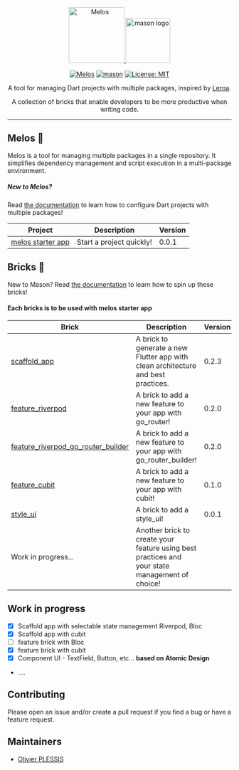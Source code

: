 <p align="center">
 <a href="https://melos.invertase.dev/~melos-latest">
  <img src="https://static.invertase.io/assets/melos-logo.png" alt="Melos"  height="125" alt="melos logo" />
  </a>
<img src="https://raw.githubusercontent.com/felangel/mason/master/assets/mason_full.png" height="100" alt="mason logo" />
</p>

<p align="center">
  <a href="https://github.com/invertase/melos#readme-badge"><img src="https://img.shields.io/badge/maintained%20with-melos-f700ff.svg?style=flat-square" alt="Melos" /></a>
<a href="https://github.com/felangel/mason/actions"><img src="https://github.com/felangel/mason/workflows/mason/badge.svg" alt="mason"></a>
<a href="https://opensource.org/licenses/MIT"><img src="https://img.shields.io/badge/license-MIT-purple.svg" alt="License: MIT"></a>
</p>

<p align="center">
  <span>A tool for managing Dart projects with multiple packages, inspired by <a href="https://lerna.js.org">Lerna</a>.</span>
</p>

<p align="center">
A collection of bricks that enable developers to be more productive when writing code.
</p>

---

## Melos 🚀

Melos is a tool for managing multiple packages in a single repository. It simplifies dependency management and script execution in a multi-package environment.

##### New to Melos?

Read [the documentation][melos_doc_link] to learn how to configure Dart projects with multiple packages!

| Project                                                                                                        | Description              | Version |
| -------------------------------------------------------------------------------------------------------------- | ------------------------ | ------- |
| [melos starter app ](https://github.com/Olivier-plessis/melos_and_mason_bricks/tree/feature/melos_starter_app) | Start a project quickly! | 0.0.1   |

## Bricks 🧱

New to Mason? Read [the documentation][mason_doc_link] to learn how to spin up these bricks!

#### Each bricks is to be used with melos starter app

| Brick                                                                                                                                                         | Description                                                                                    | Version |
| ------------------------------------------------------------------------------------------------------------------------------------------------------------- | ---------------------------------------------------------------------------------------------- | ------- |
| [scaffold_app](https://github.com/Olivier-plessis/melos_and_mason_bricks/tree/feature/bricks/bricks/scaffold_app)                                             | A brick to generate a new Flutter app with clean architecture and best practices.              | 0.2.3   |
| [feature_riverpod](https://github.com/Olivier-plessis/melos_and_mason_bricks/tree/feature/bricks/bricks/feature_riverpod)                                     | A brick to add a new feature to your app with go_router!                                       | 0.2.0   |
| [feature_riverpod_go_router_builder](https://github.com/Olivier-plessis/melos_and_mason_bricks/tree/feature/bricks/bricks/feature_riverpod_go_router_builder) | A brick to add a new feature to your app with go_router_builder!                               | 0.2.0   |
| [feature_cubit](https://github.com/Olivier-plessis/melos_and_mason_bricks/tree/feature/bricks/bricks/feature_cubit)                                           | A brick to add a new feature to your app with cubit!                                           | 0.1.0   |
| [style_ui](https://github.com/Olivier-plessis/melos_and_mason_bricks/tree/feature/bricks/bricks/style_ui)                                                     | A brick to add a style_ui!                                                                     | 0.0.1   |
| Work in progress...                                                                                                                                           | Another brick to create your feature using best practices and your state management of choice! |

## Work in progress

- [x] Scaffold app with selectable state management Riverpod, Bloc
- [x] Scaffold app with cubit
- [ ] feature brick with Bloc
- [x] feature brick with cubit
- [x] Component UI - TextField, Button, etc... **based on Atomic Design**
- ....

## Contributing

Please open an issue and/or create a pull request if you find a bug or have a feature request.

## Maintainers

- [Olivier PLESSIS](https://github.com/Olivier_plessis)

[mason_doc_link]: https://docs.brickhub.dev/category/getting-started
[melos_doc_link]: https://melos.invertase.dev/
